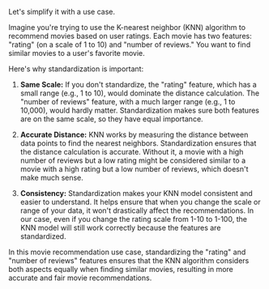 Let's simplify it with a use case.

Imagine you're trying to use the K-nearest neighbor (KNN) algorithm to recommend movies based on user ratings. Each movie has two features: "rating" (on a scale of 1 to 10) and "number of reviews." You want to find similar movies to a user's favorite movie.

Here's why standardization is important:

1. **Same Scale:** If you don't standardize, the "rating" feature, which has a small range (e.g., 1 to 10), would dominate the distance calculation. The "number of reviews" feature, with a much larger range (e.g., 1 to 10,000), would hardly matter. Standardization makes sure both features are on the same scale, so they have equal importance.

2. **Accurate Distance:** KNN works by measuring the distance between data points to find the nearest neighbors. Standardization ensures that the distance calculation is accurate. Without it, a movie with a high number of reviews but a low rating might be considered similar to a movie with a high rating but a low number of reviews, which doesn't make much sense.

3. **Consistency:** Standardization makes your KNN model consistent and easier to understand. It helps ensure that when you change the scale or range of your data, it won't drastically affect the recommendations. In our case, even if you change the rating scale from 1-10 to 1-100, the KNN model will still work correctly because the features are standardized.

In this movie recommendation use case, standardizing the "rating" and "number of reviews" features ensures that the KNN algorithm considers both aspects equally when finding similar movies, resulting in more accurate and fair movie recommendations.

